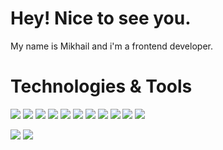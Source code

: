 <h1>Hey! Nice to see you.</h1>
My name is Mikhail and i'm a frontend developer.
<h1>Technologies & Tools</h1>

![](https://img.shields.io/badge/HTML-informational?style=flat-square&logo=html5&logoColor=ffffff&color=E44D26)
![](https://img.shields.io/badge/CSS-informational?style=flat-square&logo=css3&logoColor=ffffff&color=25A1E1)
![](https://img.shields.io/badge/JavaScript-informational?style=flat-square&logo=javascript&logoColor=323330&color=f0db4f)
![](https://img.shields.io/badge/TypeScript-informational?style=flat-square&logo=typescript&logoColor=ffffff&color=007acc)
![](https://img.shields.io/badge/-Angular-DD0031?style=flat-square&logo=angular&logoColor=black)
![](https://img.shields.io/badge/-Material-3c226a?style=flat-square&logo=angular&ogoColor=black)
![](https://img.shields.io/badge/-NgRx-BA2BD2?style=flat-square&logo=angular&logoColor=white)
![](https://img.shields.io/badge/-RxJs-B7178C?style=flat-square&logo=reactivex&logoColor=white")
![](https://img.shields.io/badge/Webpack-informational?style=flat-square&logo=webpack&logoColor=ffffff&color=1c78c0)
![](https://img.shields.io/badge/Git-informational?style=flat-square&logo=git&logoColor=ffffff&color=bc4420)
![](https://img.shields.io/badge/WebStorm-000000?style=flat-square&logo=WebStorm&logoColor=white)

![](https://img.shields.io/badge/Adobe-Photoshop-31A8FF?style=flat-square&logo=Adobe-Photoshop&labelColor=black&logoWidth=15)
![](https://img.shields.io/badge/Adobe%20Illustrator-FF9A00?style=flat-square&logo=adobe%20illustrator&logoColor=black)
